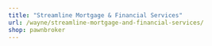 ```yaml
---
title: "Streamline Mortgage & Financial Services"
url: /wayne/streamline-mortgage-and-financial-services/
shop: pawnbroker
---
```

